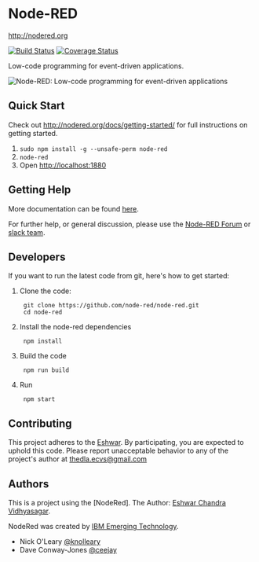 # Node-RED

http://nodered.org

[![Build Status](https://travis-ci.org/node-red/node-red.svg?branch=master)](https://travis-ci.org/node-red/node-red)
[![Coverage Status](https://coveralls.io/repos/node-red/node-red/badge.svg?branch=master)](https://coveralls.io/r/node-red/node-red?branch=master)

Low-code programming for event-driven applications.

![Node-RED: Low-code programming for event-driven applications](http://nodered.org/images/node-red-screenshot.png)

## Quick Start

Check out http://nodered.org/docs/getting-started/ for full instructions on getting
started.

1. `sudo npm install -g --unsafe-perm node-red`
2. `node-red`
3. Open <http://localhost:1880>

## Getting Help

More documentation can be found [here](http://nodered.org/docs).

For further help, or general discussion, please use the [Node-RED Forum](https://discourse.nodered.org) or [slack team](https://nodered.org/slack).

## Developers

If you want to run the latest code from git, here's how to get started:

1. Clone the code:

        git clone https://github.com/node-red/node-red.git
        cd node-red

2. Install the node-red dependencies

        npm install

3. Build the code

        npm run build

4. Run

        npm start

## Contributing

This project adheres to the [Eshwar](https://github.com/EshwarCVS).
 By participating, you are expected to uphold this code. Please report unacceptable
 behavior to any of the project's author at thedla.ecvs@gmail.com

## Authors

This is a project using the [NodeRed]. The Author: [Eshwar Chandra Vidhyasagar](https://github.com/EshwarCVS).

NodeRed was created by [IBM Emerging Technology](https://www.ibm.com/blogs/emerging-technology/).
* Nick O'Leary [@knolleary](http://twitter.com/knolleary)
* Dave Conway-Jones [@ceejay](http://twitter.com/ceejay)
